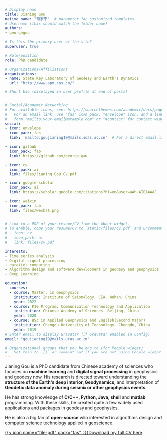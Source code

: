 ```yaml
---
# Display name
title: Jianing Gou
native_name: "苟家宁"  # parameter for customized templates
# Username (this should match the folder name)
authors:
- georgegou

# Is this the primary user of the site?
superuser: true

# Role/position
role: PhD candidate

# Organizations/Affiliations
organizations:
- name: State Key Laboratory of Geodesy and Earth's Dynamics
  url: "http://www.apm.cas.cn/"

# Short bio (displayed in user profile at end of posts)


# Social/Academic Networking
# For available icons, see: https://sourcethemes.com/academic/docs/page-builder/#icons
#   For an email link, use "fas" icon pack, "envelope" icon, and a link in the
#   form "mailto:your-email@example.com" or "#contact" for contact widget.
social:
- icon: envelope
  icon_pack: fas
  link: 'mailto:goujianing19@mails.ucas.ac.cn'  # For a direct email link, use "mailto:test@example.org".

- icon: github
  icon_pack: fab
  link: https://github.com/george-gou

- icon: cv
  icon_pack: ai
  link: files/Jianing_Gou_CV.pdf

- icon: google-scholar
  icon_pack: ai
  link: https://scholar.google.com/citations?hl=en&user=aAh-AIEAAAAJ

- icon: weixin
  icon_pack: fab
  link: files/wechat.png


# Link to a PDF of your resume/CV from the About widget.
# To enable, copy your resume/CV to `static/files/cv.pdf` and uncomment the lines below.
# - icon: cv
#   icon_pack: ai
#   link: files/cv.pdf

interests:
- Time series analysis
- Digital signal processing
- Parallel computing
- Algorithm design and software development in geodesy and geophysics
- Deep Learning

education:
  courses:
  - course: Master. in Geophysics
    institution: Institute of Seismology, CEA. Wuhan, China
    year: 2022
  - course: P10 Program. Communication Technology and Application
    institution: Chinese Academy of Sciences. Beijing, China
    year: 2020
  - course: BSc in Applied Geophysics and English(Second Major)
    institution: Chengdu University of Technology. Chengdu, China
    year: 2019
# Enter email to display Gravatar (if Gravatar enabled in Config)
email: "goujianing19@mails.ucas.ac.cn"

# Organizational groups that you belong to (for People widget)
#   Set this to `[]` or comment out if you are not using People widget.
---
```


 Jianing Gou is a PhD candidate from Chinese academy of sciences who focuses on **machine learning** and **digital signal processing** in geophysics and geodesy now. His research is directed toward understanding
the **structure of the Earth's deep interior**,
**Geodynamics**,
and interpretation of **Geodetic data anomaly during seismic or other geophysics events**. 

He has strong knowledge of **C/C++, Python, Java, shell** and  **matlab** programming. With these skills, he created quite a few widely used applications and packages in geodesy and geophysics. 

He is also a big fan of **open-source** who interested in algorithms design and computer science technology applied in geoscience.

[{{< icon name="file-pdf" pack="fas" >}}Download my full CV here](/files/Jianing_Gou_CV.pdf).